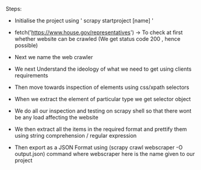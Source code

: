 Steps:

* Initialise the project using  ' scrapy startproject [name] '

* fetch('https://www.house.gov/representatives') -> To check at first whether website can be crawled (We get status code 200 , hence possible)

* Next we name the web crawler

* We next Understand the ideology of what we need to get using clients requirements

* Then move towards inspection of elements using css/xpath selectors

* When we extract the element of particular type we get selector object

* We do all our inspection and testing on scrapy shell so that there wont be any load affecting the website

* We then extract all the items in the required format and prettify them using string comprehension / regular expression

* Then export as a JSON Format using (scrapy crawl webscraper -O output.json) command where webscraper here is the name given to our project
